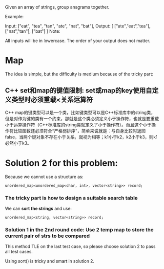 
Given an array of strings, group anagrams together.

Example:

Input: ["eat", "tea", "tan", "ate", "nat", "bat"],
Output:
[
  ["ate","eat","tea"],
  ["nat","tan"],
  ["bat"]
]
Note:

All inputs will be in lowercase.
The order of your output does not matter.

# Map

The idea is simple, but the difficulty is medium because of the tricky part: 

## C++ set和map的键值限制: set或map的key使用自定义类型时必须重载<关系运算符

C++ map的键类型可以是一个类，比如键类型可以是C\++标准库中的string类，但是对作为键的类有一个约束，那就是这个类必须定义小于操作符，也就是要重载小于运算操作符（C++标准库的string类就定义了小于操作符）。而且这个小于操作符比较函数还必须符合“严格弱排序”，简单来说就是：与自身比较时返回false，当两个键对象不存在小于关系，就视为相等；k1小于k2，k2小于k3，则k1必然小于k3。

# Solution 2 for this problem:

Because we cannot use a structure as:

	unordered_map<unordered_map<char, int>, vector<string>> record;

### The tricky part is how to design a suitable search table

We can **sort the strings** and use:

	unordered_map<string, vector<string>> record;

### Solution 1 in the 2nd round code: Use 2 temp map to store the current pair of strs to be compared

This method TLE on the last test case, so please choose solution 2 to pass all test cases.

Using sort() is tricky and smart in solution 2.